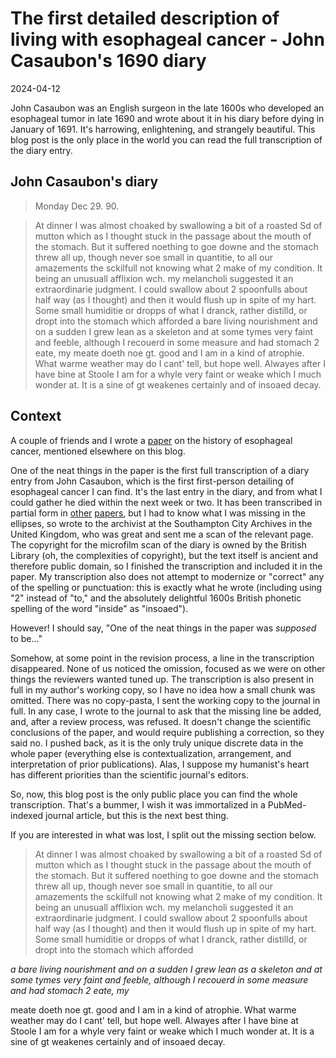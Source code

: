 # The first detailed description of living with esophageal cancer - John Casaubon's 1690 diary

<time id="post-date">2024-04-12</time>

<p id="post-excerpt">
John Casaubon was an English surgeon in the late 1600s
who developed an esophageal tumor in late 1690 
and wrote about it in his diary
before dying in January of 1691.
It's harrowing, enlightening, and strangely beautiful.
This blog post is the only place in the world you can read the full transcription of the diary entry.
</p>


## John Casaubon's diary

> Monday Dec 29. 90.

> At dinner I was almost choaked by swallowing a bit of a roasted Sd of mutton 
which as I thought stuck in the passage about the mouth of the stomach. 
But it suffered noething to goe downe and the stomach threw all up, 
though never soe small in quantitie, 
to all our amazements the sckilfull not knowing what 2 make of my condition. 
It being an unusuall afflixion wch. my melancholi suggested it an extraordinarie judgment.
I could swallow about 2 spoonfulls about half way (as I thought) 
and then it would flush up in spite of my hart. 
Some small humiditie or dropps of what I dranck, rather distilld, or dropt into the stomach 
which afforded a bare living nourishment 
and on a sudden I grew lean as a skeleton and at some tymes very faint and feeble, 
although I recouerd in some measure and had stomach 2 eate, my meate doeth noe gt. good and I am in a kind of atrophie. 
What warme weather may do I cant' tell, but hope well. 
Alwayes after I have bine at Stoole I am for a whyle very faint or weake which I much wonder at. 
It is a sine of gt weakenes certainly and of insoaed decay.



## Context

A couple of friends and I wrote a [paper](https://doi.org/10.3390/cancers16030618) 
on the history of esophageal cancer,
mentioned elsewhere on this blog.

One of the neat things in the paper is the first full transcription of a diary entry from John Casaubon,
which is the first first-person detailing of esophageal cancer I can find.
It's the last entry in the diary,
and from what I could gather he died within the next week or two.
It has been transcribed in partial form in 
[other](https://doi.org/10.1016/j.gtc.2009.01.003) 
[papers](https://pubmed.ncbi.nlm.nih.gov/28952239/),
but I had to know what I was missing in the ellipses,
so wrote to the archivist at the Southampton City Archives in the United Kingdom,
who was great and sent me a scan of the relevant page. 
The copyright for the microfilm scan of the diary is owned by the British Library 
(oh, the complexities of copyright),
but the text itself is ancient and therefore public domain,
so I finished the transcription and included it in the paper.
My transcription also does not attempt to modernize or "correct" any of the spelling or punctuation:
this is exactly what he wrote 
(including using "2" instead of "to," 
and the absolutely delightful 1600s British phonetic spelling of the word "inside" as "insoaed").

However! I should say, "One of the neat things in the paper was *supposed* to be..."

Somehow, at some point in the revision process, a line in the transcription disappeared.
None of us noticed the omission,
focused as we were on other things the reviewers wanted tuned up.
The transcription is also present in full in my author's working copy,
so I have no idea how a small chunk was omitted.
There was no copy-pasta, I sent the working copy to the journal in full.
In any case, I wrote to the journal to ask that the missing line be added,
and, after a review process, was refused.
It doesn't change the scientific conclusions of the paper,
and would require publishing a correction, so they said no.
I pushed back, as it is the only truly unique discrete data
in the whole paper 
(everything else is contextualization, arrangement, and interpretation of prior publications).
Alas, I suppose my humanist's heart has different priorities than the scientific journal's editors.

So, now, this blog post is the only public place you can find the whole transcription.
That's a bummer, I wish it was immortalized in a PubMed-indexed journal article,
but this is the next best thing.

If you are interested in what was lost, I split out the missing section below.

> At dinner I was almost choaked by swallowing a bit of a roasted Sd of mutton 
which as I thought stuck in the passage about the mouth of the stomach. 
But it suffered noething to goe downe and the stomach threw all up, 
though never soe small in quantitie, 
to all our amazements the sckilfull not knowing what 2 make of my condition. 
It being an unusuall afflixion wch. my melancholi suggested it an extraordinarie judgment.
I could swallow about 2 spoonfulls about half way (as I thought) 
and then it would flush up in spite of my hart. 
Some small humiditie or dropps of what I dranck, rather distilld, or dropt into the stomach 
which afforded 

*a bare living nourishment 
and on a sudden I grew lean as a skeleton and at some tymes very faint and feeble, 
although I recouerd in some measure and had stomach 2 eate, my*

meate doeth noe gt. good and I am in a kind of atrophie. 
What warme weather may do I cant' tell, but hope well. 
Alwayes after I have bine at Stoole I am for a whyle very faint or weake which I much wonder at. 
It is a sine of gt weakenes certainly and of insoaed decay.

